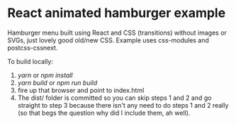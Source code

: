 # React animated hamburger example
Hamburger menu built using React and CSS (transitions) without images or SVGs, just lovely good old/new CSS.
Example uses css-modules and postcss-cssnext.

To build locally: 
1. *yarn* or *npm install*
2. *yarn build* or *npm run build*
3. fire up that browser and point to index.html
4. The dist/ folder is committed so you can skip steps 1 and 2 and go straight to step 3 because there isn't any need to do steps 1 and 2 really (so that begs the question why did I include them, ah well). 
